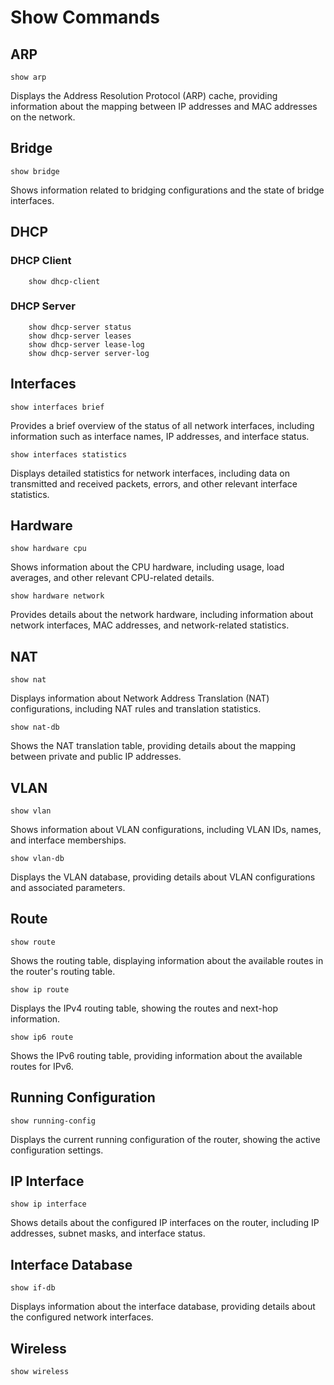 # Show Commands

## ARP

```text
show arp
```

Displays the Address Resolution Protocol (ARP) cache, providing information about the mapping between IP addresses and MAC addresses on the network.

## Bridge

```text
show bridge
```

Shows information related to bridging configurations and the state of bridge interfaces.

## DHCP

### DHCP Client

```text
    show dhcp-client 
```

### DHCP Server

```text
    show dhcp-server status
    show dhcp-server leases
    show dhcp-server lease-log
    show dhcp-server server-log        
```

## Interfaces

```text
show interfaces brief
```

Provides a brief overview of the status of all network interfaces, including information such as interface names, IP addresses, and interface status.

```text
show interfaces statistics
```

Displays detailed statistics for network interfaces, including data on transmitted and received packets, errors, and other relevant interface statistics.

## Hardware

```text
show hardware cpu
```

Shows information about the CPU hardware, including usage, load averages, and other relevant CPU-related details.

```text
show hardware network
```

Provides details about the network hardware, including information about network interfaces, MAC addresses, and network-related statistics.

## NAT

```text
show nat
```

Displays information about Network Address Translation (NAT) configurations, including NAT rules and translation statistics.

```text
show nat-db
```

Shows the NAT translation table, providing details about the mapping between private and public IP addresses.

## VLAN

```text
show vlan
```

Shows information about VLAN configurations, including VLAN IDs, names, and interface memberships.

```text
show vlan-db
```

Displays the VLAN database, providing details about VLAN configurations and associated parameters.

## Route

```text
show route
```

Shows the routing table, displaying information about the available routes in the router's routing table.

```text
show ip route
```

Displays the IPv4 routing table, showing the routes and next-hop information.

```text
show ip6 route
```

Shows the IPv6 routing table, providing information about the available routes for IPv6.

## Running Configuration

```text
show running-config
```

Displays the current running configuration of the router, showing the active configuration settings.

## IP Interface

```text
show ip interface
```

Shows details about the configured IP interfaces on the router, including IP addresses, subnet masks, and interface status.

## Interface Database

```text
show if-db
```

Displays information about the interface database, providing details about the configured network interfaces.

## Wireless

```text
show wireless
```
